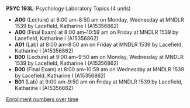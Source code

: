 **PSYC 193L**: Psychology Laboratory Topics (4 units)

- **A00** (Lecture) at 8:00 am–8:50 am on Monday, Wednesday at MNDLR 1539 by Lacefield, Katharine I (A15356862)
- **A00** (Final Exam) at 8:00 am–10:59 am on Friday at MNDLR 1539 by Lacefield, Katharine I (A15356862)
- **A01** (Lab) at 8:00 am–8:50 am on Friday at MNDLR 1539 by Lacefield, Katharine I (A15356862)
- **B00** (Lecture) at 9:00 am–9:50 am on Monday, Wednesday at MNDLR 1539 by Lacefield, Katharine I (A15356862)
- **B00** (Final Exam) at 8:00 am–10:59 am on Wednesday at MNDLR 1539 by Lacefield, Katharine I (A15356862)
- **B01** (Lab) at 9:00 am–9:50 am on Friday at MNDLR 1539 by Lacefield, Katharine I (A15356862)

[Enrollment numbers over time](./PSYC193L.tsv)
